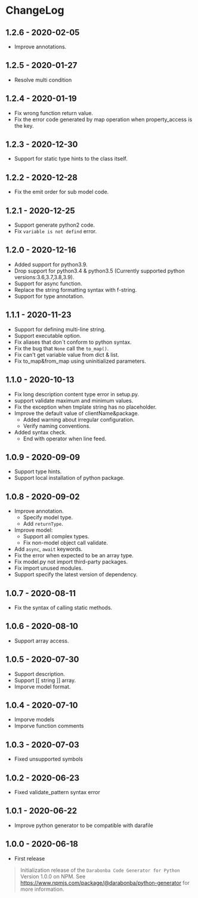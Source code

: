 # ChangeLog

## 1.2.6 - 2020-02-05

* Improve annotations.

## 1.2.5 - 2020-01-27

* Resolve multi condition

## 1.2.4 - 2020-01-19

* Fix wrong function return value.
* Fix the error code generated by map operation when property_access is the key.

## 1.2.3 - 2020-12-30

* Support for static type hints to the class itself.

## 1.2.2 - 2020-12-28

* Fix the emit order for sub model code.

## 1.2.1 - 2020-12-25

* Support generate python2 code.
* Fix `variable is not defind` error.

## 1.2.0 - 2020-12-16

* Added support for python3.9.
* Drop support for python3.4 & python3.5 (Currently supported python versions:3.6,3.7,3.8,3.9).
* Support for async function.
* Replace the string formatting syntax with f-string.
* Support for type annotation.

## 1.1.1 - 2020-11-23

* Support for defining multi-line string.
* Support executable option.
* Fix aliases that don`t conform to python syntax.
* Fix the bug that `None` call the `to_map()`.
* Fix can't get variable value from dict & list.
* Fix to_map&from_map using uninitialized parameters.

## 1.1.0 - 2020-10-13

* Fix long description content type error in setup.py.
* support validate maximum and minimum values.
* Fix the exception when tmplate string has no placeholder.
* Improve the default value of clientName&package.
  * Added warning about irregular configuration.
  * Verify naming conventions.
* Added syntax check.
  * End with operator when line feed.

## 1.0.9 - 2020-09-09

* Support type hints.
* Support local installation of python package.

## 1.0.8 - 2020-09-02

* Improve annotation.
  * Specify model type.
  * Add `returnType`.
* Improve model:
  * Support all complex types.
  * Fix non-model object call validate.
* Add `async`, `await` keywords.
* Fix the error when expected to be an array type.
* Fix model.py not import third-party packages.
* Fix import unused modules.
* Support specify the latest version of dependency.

## 1.0.7 - 2020-08-11

* Fix the syntax of calling static methods.

## 1.0.6 - 2020-08-10

* Support array access.

## 1.0.5 - 2020-07-30

* Support description.
* Support [[ string ]] array.
* Imporve model format.

## 1.0.4 - 2020-07-10

* Imporve models
* Imporve function comments

## 1.0.3 - 2020-07-03

* Fixed unsupported symbols

## 1.0.2 - 2020-06-23

* Fixed validate_pattern syntax error

## 1.0.1 - 2020-06-22

* Improve python generator to be compatible with darafile

## 1.0.0 - 2020-06-18

* First release

> Initialization release of the `Darabonba Code Generator for Python` Version 1.0.0 on NPM.
> See <https://www.npmjs.com/package/@darabonba/python-generator> for more information.
